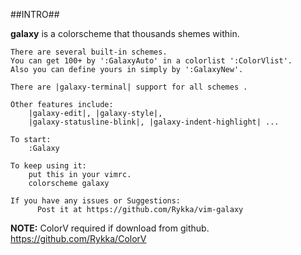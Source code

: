 ##INTRO##

**galaxy** is a colorscheme that thousands shemes within.
    
    There are several built-in schemes.
    You can get 100+ by ':GalaxyAuto' in a colorlist ':ColorVlist'.
    Also you can define yours in simply by ':GalaxyNew'.
        
    There are |galaxy-terminal| support for all schemes .

    Other features include: 
        |galaxy-edit|, |galaxy-style|,
        |galaxy-statusline-blink|, |galaxy-indent-highlight| ...

    To start:     
        :Galaxy 

    To keep using it:
        put this in your vimrc.
        colorscheme galaxy

    If you have any issues or Suggestions:
          Post it at https://github.com/Rykka/vim-galaxy

**NOTE:**   ColorV required if download from github.
            https://github.com/Rykka/ColorV

